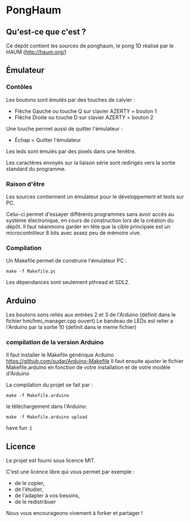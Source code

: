 # PongHaum

## Qu'est-ce que c'est ?

Ce dépôt contient les sources de ponghaum, le pong 1D réalisé par le HAUM (http://haum.org/)

## Émulateur

### Contôles

Les boutons sont émulés par des touches de calvier :

 - Flèche Gauche ou touche Q sur clavier AZERTY = bouton 1
 - Flèche Droite ou touche D sur clavier AZERTY = bouton 2

Une touche permet aussi de quitter l'émulateur :

 - Échap = Quitter l'émulateur

Les leds sont émulés par des pixels dans une fenêtre.

Les caractères envoyés sur la liaison série sont redirigés vers la sortie standard du programme.

### Raison d'être

Les sources contiennent un émulateur pour le développement et tests sur PC.

Celui-ci permet d'essayer différents programmes sans avoir accès au système électronique, en cours de construction lors de la création du dépôt.
Il faut néanmoins garder en tête que la cible principale est un microcontrôleur 8 bits avec assez peu de mémoire vive.

### Compilation

Un Makefile permet de construire l'émulateur PC :

```
make -f Makefile.pc
```

Les dépendances sont seulement pthread et SDL2.


## Arduino

Les boutons sons reliés aux entrées 2 et 3 de l'Arduino (définit dans le fichier hmi/hmi_manager.cpp ouvert)
Le bandeau de LEDs est relier a l'Arduino par la sortie 10 (definit dans le meme fichier)

### compilation de la version Arduino

Il faut installer le Makefile générique Arduino https://github.com/sudar/Arduino-Makefile 
Il faut ensuite ajuster le fichier Makefile.arduino en fonction de votre installation et de votre modèle d'Arduino

La compilation du projet se fait par :

```
make -f Makefile.arduino
```

le téléchargement dans l'Arduino:

```
make -f Makefile.arduino upload
```

have fun :)

## Licence

Le projet est fourni sous licence MIT.

C'est une licence libre qui vous permet par exemple :
 - de le copier,
 - de l'étudier,
 - de l'adapter à vos besoins,
 - de le redistribuer

Nous vous encourageons vivement à forker et partager !
